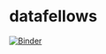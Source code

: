 # datafellows

[![Binder](http://mybinder.org/badge.svg)](http://mybinder.org/repo/sternshus/datafellows)

